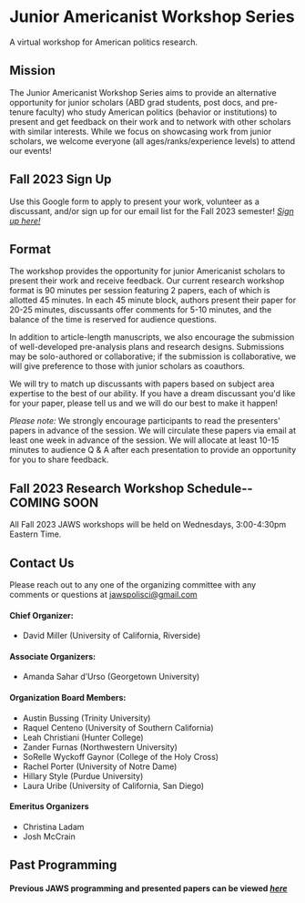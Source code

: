 # Junior Americanist Workshop Series
A virtual workshop for American politics research.

## Mission
The Junior Americanist Workshop Series aims to provide an alternative opportunity for junior scholars (ABD grad students, post docs, and pre-tenure faculty) who study American politics (behavior or institutions) to present and get feedback on their work and to network with other scholars with similar interests.  While we focus on showcasing work from junior scholars, we welcome everyone (all ages/ranks/experience levels) to attend our events!

## Fall 2023 Sign Up
Use this Google form to apply to present your work, volunteer as a discussant, and/or sign up for our email list for the Fall 2023 semester! [*Sign up here!*](https://forms.gle/LYCWmdq6nLQY7onr7)

## Format
The workshop provides the opportunity for junior Americanist scholars to present their work and receive feedback.  Our current research workshop format is 90 minutes per session featuring 2 papers, each of which is allotted 45 minutes.  In each 45 minute block, authors present their paper for 20-25 minutes, discussants offer comments for 5-10 minutes, and the balance of the time is reserved for audience questions. 

In addition to article-length manuscripts, we also encourage the submission of well-developed pre-analysis plans and research designs.  Submissions may be solo-authored or collaborative; if the submission is collaborative, we will give preference to those with junior scholars as coauthors.

We will try to match up discussants with papers based on subject area expertise to the best of our ability.  If you have a dream discussant you'd like for your paper, please tell us and we will do our best to make it happen!

*Please note:* We strongly encourage participants to read the presenters' papers in advance of the session.  We will circulate these papers via email at least one week in advance of the session.  We will allocate at least 10-15 minutes to audience Q & A after each presentation to provide an opportunity for you to share feedback.

## Fall 2023 Research Workshop Schedule--COMING SOON
All Fall 2023 JAWS workshops will be held on Wednesdays, 3:00-4:30pm Eastern Time.

## Contact Us
Please reach out to any one of the organizing committee with any comments or questions at [jawspolisci@gmail.com](mailto:jawspolisci@gmail.com)

#### Chief Organizer: 
- David Miller (University of California, Riverside)

#### Associate Organizers: 
- Amanda Sahar d’Urso (Georgetown University)

#### Organization Board Members:
- Austin Bussing (Trinity University)
- Raquel Centeno (University of Southern California)
- Leah Christiani (Hunter College)
- Zander Furnas (Northwestern University)
- SoRelle Wyckoff Gaynor (College of the Holy Cross)
- Rachel Porter (University of Notre Dame)
- Hillary Style (Purdue University)
- Laura Uribe (University of California, San Diego) 

#### Emeritus Organizers
- Christina Ladam
- Josh McCrain

## Past Programming 

#### Previous JAWS programming and presented papers can be viewed [*here*](/previous)




